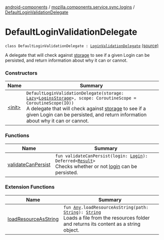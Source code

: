 [android-components](../../index.md) / [mozilla.components.service.sync.logins](../index.md) / [DefaultLoginValidationDelegate](./index.md)

# DefaultLoginValidationDelegate

`class DefaultLoginValidationDelegate : `[`LoginValidationDelegate`](../../mozilla.components.concept.storage/-login-validation-delegate/index.md) [(source)](https://github.com/mozilla-mobile/android-components/blob/master/components/service/sync-logins/src/main/java/mozilla/components/service/sync/logins/DefaultLoginValidationDelegate.kt#L22)

A delegate that will check against [storage](#) to see if a given Login can be persisted, and return
information about why it can or cannot.

### Constructors

| Name | Summary |
|---|---|
| [&lt;init&gt;](-init-.md) | `DefaultLoginValidationDelegate(storage: `[`Lazy`](https://kotlinlang.org/api/latest/jvm/stdlib/kotlin/-lazy/index.html)`<`[`LoginsStorage`](../../mozilla.components.concept.storage/-logins-storage/index.md)`>, scope: CoroutineScope = CoroutineScope(IO))`<br>A delegate that will check against [storage](#) to see if a given Login can be persisted, and return information about why it can or cannot. |

### Functions

| Name | Summary |
|---|---|
| [validateCanPersist](validate-can-persist.md) | `fun validateCanPersist(login: `[`Login`](../../mozilla.components.concept.storage/-login/index.md)`): Deferred<`[`Result`](../../mozilla.components.concept.storage/-login-validation-delegate/-result/index.md)`>`<br>Checks whether or not [login](../../mozilla.components.concept.storage/-login-validation-delegate/validate-can-persist.md#mozilla.components.concept.storage.LoginValidationDelegate$validateCanPersist(mozilla.components.concept.storage.Login)/login) can be persisted. |

### Extension Functions

| Name | Summary |
|---|---|
| [loadResourceAsString](../../mozilla.components.support.test.file/kotlin.-any/load-resource-as-string.md) | `fun `[`Any`](https://kotlinlang.org/api/latest/jvm/stdlib/kotlin/-any/index.html)`.loadResourceAsString(path: `[`String`](https://kotlinlang.org/api/latest/jvm/stdlib/kotlin/-string/index.html)`): `[`String`](https://kotlinlang.org/api/latest/jvm/stdlib/kotlin/-string/index.html)<br>Loads a file from the resources folder and returns its content as a string object. |
